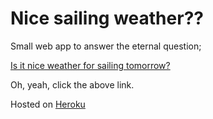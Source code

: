 Nice sailing weather??
======================

Small web app to answer the eternal question;

[Is it nice weather for sailing tomorrow?](http://windchecker.herokuapp.com/)

Oh, yeah, click the above link.

Hosted on [Heroku](https://www.heroku.com/)


